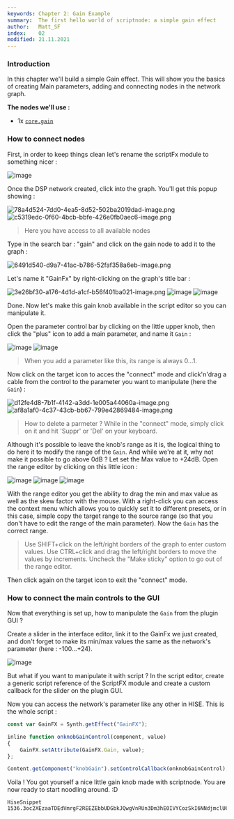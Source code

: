 ```yaml
---
keywords: Chapter 2: Gain Example
summary:  The first hello world of scriptnode: a simple gain effect
author:   Matt_SF
index:    02
modified: 21.11.2021
---
```


### Introduction

In this chapter we'll build a simple Gain effect. This will show you the basics of creating Main parameters, adding and connecting nodes in the network graph.

**The nodes we'll use :** 

- 1x [`core.gain`](/scriptnode/list/core/gain)

### How to connect nodes

First, in order to keep things clean let's rename the scriptFx module to something nicer : 

![image](https://user-images.githubusercontent.com/84969276/142500563-15e8dd97-036f-4795-a3f9-51edc0700715.png)

Once the DSP network created, click into the graph. You'll get this popup showing : 

![78a4d524-7dd0-4ea5-8d52-502ba2019dad-image.png](https://i.imgur.com/gm3qwl3.png)
![c5319edc-0f60-4bcb-bbfe-426e0fb0aec6-image.png](https://i.imgur.com/ynr9knj.png) 
> Here you have access to all available nodes

Type in the search bar : "gain" and click on the gain node to add it to the graph :

![6491d540-d9a7-41ac-b786-52faf358a6eb-image.png](https://i.imgur.com/p3w1L3a.png) 

Let's name it "GainFx" by right-clicking on the graph's title bar : 

![3e26bf30-a176-4d1d-a1cf-b56f401ba021-image.png](https://i.imgur.com/VJkzFDU.png) 
![image](https://user-images.githubusercontent.com/84969276/142492735-bbcbe215-fe17-40f7-8da6-3b134b182734.png)
![image](https://user-images.githubusercontent.com/84969276/142494166-a54632f5-2245-483e-ace1-20b8eeb25f8a.png)

Done. Now let's make this gain knob available in the script editor so you can manipulate it.

Open the parameter control bar by clicking on the little upper knob, then click the "plus" icon to add a main parameter, and name it `Gain` :

![image](https://user-images.githubusercontent.com/84969276/142497072-ebdd5708-ca34-4ebd-beb8-6d847bfb8d7c.png)
![image](https://user-images.githubusercontent.com/84969276/142497109-23bb66d1-d534-4fd2-b9a0-8792b496150a.png)

> When you add a parameter like this, its range is always 0...1.

Now click on the target icon to acces the "connect" mode and click'n'drag a cable from the control to the parameter you want to manipulate (here the `Gain`) : 
 
![d12fe4d8-7b1f-4142-a3dd-1e005a44060a-image.png](https://i.imgur.com/YGTaSon.png) 
![af8a1af0-4c37-43cb-bb67-799e42869484-image.png](https://i.imgur.com/3Wv4EfT.png) 

> How to delete a parmeter ? While in the "connect" mode, simply click on it and hit 'Suppr' or 'Del' on your keyboard.

Although it's possible to leave the knob's range as it is, the logical thing to do here it to modify the range of the `Gain`. And while we're at it, why not make it possible to go above 0dB ? Let set the Max value to +24dB.
Open the range editor by clicking on this little icon : 

![image](https://user-images.githubusercontent.com/84969276/142497869-93ebf3f7-71f9-4f34-8d0f-05068551d17b.png)
![image](https://user-images.githubusercontent.com/84969276/142757715-70fc20f8-78e2-4883-b94f-e127928b6eca.png)
![image](https://user-images.githubusercontent.com/84969276/142757754-206a2583-a92f-4443-873a-b3eed4d9fee7.png)

With the range editor you get the ability to drag the min and max value as well as the skew factor with the mouse. With a right-click you can access the context menu which allows you to quickly set it to different presets, or in this case, simple copy the target range to the source range (so that you don't have to edit the range of the main parameter). Now the `Gain` has the correct range.

> Use SHIFT+click on the left/right borders of the graph to enter custom values.  Use CTRL+click and drag the left/right borders to move the values by increments.  Uncheck the "Make sticky" option to go out of the range editor.

Then click again on the target icon to exit the "connect" mode. 

### How to connect the main controls to the GUI

Now that everything is set up, how to manipulate the `Gain` from the plugin GUI ?

Create a slider in the interface editor, link it to the GainFx we just created, and don't forget to make its min/max values the same as the network's parameter (here : -100...+24).

![image](https://user-images.githubusercontent.com/84969276/142757779-66452f0a-27a9-464a-87c5-0c92e03c4b1f.png)

But what if you want to manipulate it with script ? In the script editor, create a generic script reference of the ScriptFX module and create a custom callback for the slider on the plugin GUI.

Now you can access the network's parameter like any other in HISE. This is the whole script : 

```javascript
const var GainFX = Synth.getEffect("GainFX");

inline function onknobGainControl(component, value)
{
	GainFX.setAttribute(GainFX.Gain, value);
};

Content.getComponent("knobGain").setControlCallback(onknobGainControl);
```

Voila ! You got yourself a nice little gain knob made with scriptnode. You are now ready to start noodling around. :D

```snippet
HiseSnippet 1536.3oc2XEzaaTDEdVmrgF2REEZEbbUDGbkJQwgVnRUn3Dm3hE0IVYCozSkI6NNdjmclU6NNIFTuyMN2KH9IvUtkeBHwe.9Iv+.3Myrq2YicCFq1RK9Rx7l27dey68lu4Ma2DQ.IMUjfbV9fQwDjy0b8Gwk8a1GS4n1aibttaGbpjj3YDs0nXbZJID43rvCUBbVdQj92etwVXFlGPJDgPGJnAjGQinxBoca7UTFqENjb.MxR661ncff2TvDCA7rf6ZnXbv.7wjcwJ0p3hbVZmPpTj3KwRRJxYwsDgi76KNkaz+PZJ8HFQMnNxGLjQbKAKTgXkTTy9TVX278cJB431sHJrfIJbS2NzP5X4EQi2SOgWwJriGNUJCuEJAu51vaMK3MEH4XAoEMP5Ft9AIzXYwLJ7bU21bH4zCCgcanXzEU4mbbaJ.M3xUivCHsRfAiWQs0u2Z2wq98V61OnZUHzmJ8NAm3oRqsNy6K7zUBqdLQtSudj.YsULyrhR8pTNixId8FxCjTA2SvGvEGozP4vDAqVfHJVvAWeGvrrgjaW86qtrwDqlRjaJkIziFJI0xjo9StpOn5y.mjCc.BMyMVsUx8yJ2VYlLu0DyXGAkK0l.Gfsr.4tBIYOdMMVp9rpdWbpd8l5bY1hQRl5zpB4jKag03CiNhjXGITJBY2xkLtu3RF6J5.SfwRQAuMmJ2KlveQ04nrnop7JCUfpRcw00yJt7YzPRBhB0PUcyiiHMlsOUi951aik3bKAFEbTLIQRU6AmsIm.m5MksK6tMIcfTDq0MKGBVeV76YE9buFiJFztQjHLy1AziHLTjMQzSNOBasz62HcXudTPhqqW3VftggLRWQJUkhJza8yAZtXe52QTZt1pPLbxSgv4eQ3PFVVlTPA2rIT1z9jn5zFG70HalxWZLEyJDugaWpLn+zwXkofQH29p.iY7quqqgRo.fK515ad8QlVMqtC7ox4Ww0PAMMJTmevs37bbBIFmPNPzkgGUKEGEyH6C36NdGwDACTEOSRBDab+VJMpEzGy4DV57vUrzLGQpe4Ij8ECkT9wcv.Cr5bwtCi7gKcCHMyPGHyohhxvLdM0XUMgOgGpG7WvurIqqF6jMY87IKXaP6RjmJRFnSEY+OjHTw8q4lpCxOs2Y0QaxXhSUTDzrJTHGnk0UvFE2WvoAJQFMxQ5lQhgJ9DCbcprqlXXoV3.HPMpKV1WU6qnKgDLIY0fwEbiy4pkj2zgYWBtHRyRAsbTph.h0cwIP2HvEnJhtJNKXQ7YpzTifyQUL6u1oGplM.yPGZXQAfp7nIZnQqqR0kbOVgrR.+p.vSHqpmX1QoSEaLgr.LTOLdDx4c5P4GVlY+Im2Ae1Ejc+F9ioE0x94m+7ecC+AjSMXMS54G+K2pgYin4tO7h2Yr4PoHBJb0DNHKbrzj3.gl.GM9wYCGe6Gr8uugoyH+HgP1GpyuHXtai+A+Os3.Te+uJNbM28IP6IFqLgsJmVbrgiUP7keFZhkpuAmSzTPoYWnmMDJQTUcsCGWcNFlFYuhv3NmAzrooZD.01nsDhAQXMAxb03g88O2xL4UceL9Dht+VMYvszi6IRh7dHA3ITWdV+RdqyuMqu0IdleqydAR.BGjf4owhTRcaKeg4V2dtsIxg7xpaDURK01qEr8rz6JMxEttsvtXdIiAiKYoNTqdq9iM1gig6b7IvtIbuz.XyhKRm5dc5NjkRdLMT1ut8BKDuts3uDmDB4kfRchrvk8ru5y4y9V5Mtm88VP+lkZlZ4bL5SUMBsC+DBCNMpw36CG+5gGxj4RKebpifKxuSuHQuOAZH43iIkpel5FBd7H7XuBI2rw9DFAmZcD6ia7H3JebRGyaElmXQ8+0MVN070G4ZfqmhCv6s22Irv+qemvre5Cn.eyNK9gt.U75d5To2+M4xWGOw30gOhvAIhmFXdYl5P+UzRf8MW+UIW1siZrW87uRh5SGrl5iLPeZPfpd8Sfael9ZVeNVymNGq4tywZt2brlOaNVymOGq49W5ZT2Tm8XCUMOHn6N5lFcbLMqnK+Q+Mvmomg1
```
